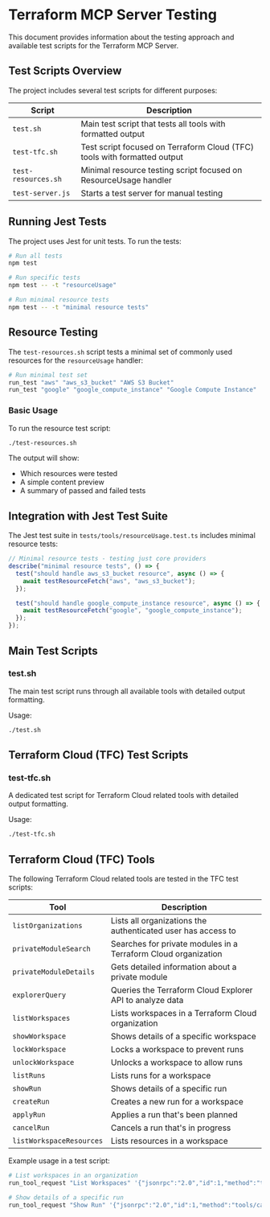 # Terraform MCP Server Testing

This document provides information about the testing approach and available test scripts for the Terraform MCP Server.

## Test Scripts Overview

The project includes several test scripts for different purposes:

| Script | Description |
|--------|-------------|
| `test.sh` | Main test script that tests all tools with formatted output |
| `test-tfc.sh` | Test script focused on Terraform Cloud (TFC) tools with formatted output |
| `test-resources.sh` | Minimal resource testing script focused on ResourceUsage handler |
| `test-server.js` | Starts a test server for manual testing |

## Running Jest Tests

The project uses Jest for unit tests. To run the tests:

```bash
# Run all tests
npm test

# Run specific tests
npm test -- -t "resourceUsage"

# Run minimal resource tests
npm test -- -t "minimal resource tests"
```

## Resource Testing

The `test-resources.sh` script tests a minimal set of commonly used resources for the `resourceUsage` handler:

```bash
# Run minimal test set
run_test "aws" "aws_s3_bucket" "AWS S3 Bucket"
run_test "google" "google_compute_instance" "Google Compute Instance"
```

### Basic Usage

To run the resource test script:

```bash
./test-resources.sh
```

The output will show:
- Which resources were tested
- A simple content preview
- A summary of passed and failed tests

## Integration with Jest Test Suite

The Jest test suite in `tests/tools/resourceUsage.test.ts` includes minimal resource tests:

```typescript
// Minimal resource tests - testing just core providers
describe("minimal resource tests", () => {
  test("should handle aws_s3_bucket resource", async () => {
    await testResourceFetch("aws", "aws_s3_bucket");
  });

  test("should handle google_compute_instance resource", async () => {
    await testResourceFetch("google", "google_compute_instance");
  });
});
```

## Main Test Scripts

### test.sh

The main test script runs through all available tools with detailed output formatting.

Usage:
```bash
./test.sh
```

## Terraform Cloud (TFC) Test Scripts

### test-tfc.sh

A dedicated test script for Terraform Cloud related tools with detailed output formatting.

Usage:
```bash
./test-tfc.sh
```

## Terraform Cloud (TFC) Tools

The following Terraform Cloud related tools are tested in the TFC test scripts:

| Tool | Description |
|------|-------------|
| `listOrganizations` | Lists all organizations the authenticated user has access to |
| `privateModuleSearch` | Searches for private modules in a Terraform Cloud organization |
| `privateModuleDetails` | Gets detailed information about a private module |
| `explorerQuery` | Queries the Terraform Cloud Explorer API to analyze data |
| `listWorkspaces` | Lists workspaces in a Terraform Cloud organization |
| `showWorkspace` | Shows details of a specific workspace |
| `lockWorkspace` | Locks a workspace to prevent runs |
| `unlockWorkspace` | Unlocks a workspace to allow runs |
| `listRuns` | Lists runs for a workspace |
| `showRun` | Shows details of a specific run |
| `createRun` | Creates a new run for a workspace |
| `applyRun` | Applies a run that's been planned |
| `cancelRun` | Cancels a run that's in progress |
| `listWorkspaceResources` | Lists resources in a workspace |

Example usage in a test script:

```bash
# List workspaces in an organization
run_tool_request "List Workspaces" '{"jsonrpc":"2.0","id":1,"method":"tools/call","params":{"name":"listWorkspaces","arguments":{"organization":"example-org"}}}'

# Show details of a specific run
run_tool_request "Show Run" '{"jsonrpc":"2.0","id":1,"method":"tools/call","params":{"name":"showRun","arguments":{"run_id":"run-example"}}}'
```
